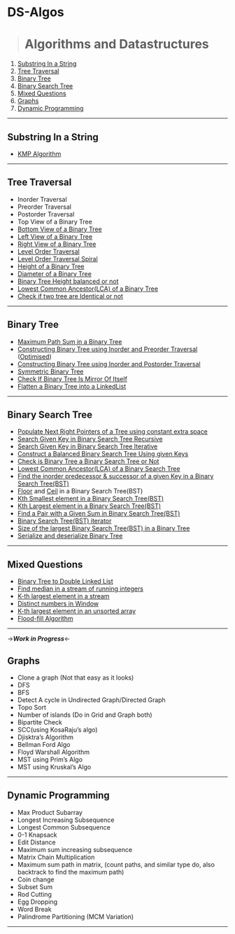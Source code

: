 # DS-Algos
> # Algorithms and Datastructures
1. [Substring In a String](#substring-in-a-string)
2. [Tree Traversal](#tree-traversal)
3. [Binary Tree](#binary-tree)
4. [Binary Search Tree](#binary-search-tree)
5. [Mixed Questions](#mixed-questions)
6. [Graphs](#graphs)
7. [Dynamic Programming](#dynamic-programming)
**********************************************************************************

## Substring In a String
- [KMP Algorithm](./KMPAlgorithm.java)

**********************************************************************************

## Tree Traversal
- Inorder Traversal
- Preorder Traversal
- Postorder Traversal
- Top View of a Binary Tree
- [Bottom View of a Binary Tree](./TreeBottomView.java)
- [Left View of a Binary Tree](./TreeLeftView.java)
- [Right View of a Binary Tree](./TreeRightView.java)
- [Level Order Traversal](./Practice/LevelOrderTraversal.java)
- [Level Order Traversal Spiral](./Practice/LevelOrderTraversalSpiral.java)
- [Height of a Binary Tree](./Practice/HeightOfBinaryTree.java)
- [Diameter of a Binary Tree](./Practice/DiameterOfBinaryTree.java)
- [Binary Tree Height balanced or not](./Practice/BinaryTreeBalancedOrNot.java)
- [Lowest Common Ancestor(LCA) of a Binary Tree](./Practice/LCA.java)
- [Check if two tree are Identical or not](./Practice/IdenticalTrees.java)

**********************************************************************************

## Binary Tree
- [Maximum Path Sum in a Binary Tree](./Practice/MaximumPathSum.java)
- [Constructing Binary Tree using Inorder and Preorder Traversal](./Practice/BinaryTreeUsingPreOrderAndInOrder.java) ([Optimised](./Practice/BinaryTreeUsingPreOrderAndInOrderOptimized.java))
- [Constructing Binary Tree using Inorder and Postorder Traversal](./Practice/BinaryTreeUsingPostOrderAndInOrder.java)
- [Symmetric Binary Tree](./Practice/SymmetricBinaryTree.java)
- [Check If Binary Tree Is Mirror Of Itself](./Practice/CheckIfBinaryTreeIsMirrorOfItself.java)
- [Flatten a Binary Tree into a LinkedList](./Practice/FlattenABinaryTreeIntoLinkedList.java)

**********************************************************************************

## Binary Search Tree
- [Populate Next Right Pointers of a Tree using constant extra space](./Practice/NextRightPointersOfATree.java)
- [Search Given Key in Binary Search Tree Recursive](./Practice/SearchGivenKeyInBSTRecursive.java)
- [Search Given Key in Binary Search Tree Iterative](./Practice/SearchGivenKeyInBSTIterative.java)
- [Construct a Balanced Binary Search Tree Using given Keys](./Practice/ConstructABalancedBSTUsingGivenKeys.java)
- [Check is Binary Tree a Binary Search Tree or Not](./Practice/CheckIsBTaBSTorNot.java)
- [Lowest Common Ancestor(LCA) of a Binary Search Tree](./Practice/LCAofBST.java)
- [Find the inorder predecessor & successor of a given Key in a Binary Search Tree(BST)](./Practice/InorderPreSucOfAGivenKeyInBST.java)
- [Floor](./Practice/FloorInaBST.java) and [Ceil](./Practice/CeilInaBST.java) in a Binary Search Tree(BST)
- [Kth Smallest element in a Binary Search Tree(BST)](./Practice/KthSmallestInABST.java)
- [Kth Largest element in a Binary Search Tree(BST)](./Practice/KthLargestInABST.java)
- [Find a Pair with a Given Sum in Binary Search Tree(BST)](./Practice/FindAPairWithAGivenSumInBST.java)
- [Binary Search Tree(BST) iterator](./Practice/BSTIterator.java)
- [Size of the largest Binary Search Tree(BST) in a Binary Tree](./Practice/SizeOfLargestBSTInBT.java)
- [Serialize and deserialize Binary Tree](./Practice/SerializeDeserializeABinaryTree.java)

**********************************************************************************

## Mixed Questions
- [Binary Tree to Double Linked List](./Practice/BTtoDLL.java)
- [Find median in a stream of running integers](./Practice/FindMedianInAStreamOfRunningIntegers.java)
- [K-th largest element in a stream](./Practice/KthLargestElementInAStream.java)
- [Distinct numbers in Window](./Practice/DistinctNumbersInAWindow.java)
- [K-th largest element in an unsorted array](./Practice/KthLargestElementInUnsortedArray.java)
- [Flood-fill Algorithm](./Practice/FloodFillAlgorithm.java)

**********************************************************************************
->***Work in Progress***<-
## Graphs
- Clone a graph (Not that easy as it looks)
- DFS
- BFS
- Detect A cycle in Undirected Graph/Directed Graph
- Topo Sort
- Number of islands (Do in Grid and Graph both)
- Bipartite Check
- SCC(using KosaRaju’s algo)
- Djisktra’s Algorithm
- Bellman Ford Algo
- Floyd Warshall Algorithm
- MST using Prim’s Algo
- MST using Kruskal’s Algo

**********************************************************************************

## Dynamic Programming
- Max Product Subarray
- Longest Increasing Subsequence
- Longest Common Subsequence
- 0-1 Knapsack
- Edit Distance
- Maximum sum increasing subsequence
- Matrix Chain Multiplication
- Maximum sum path in matrix, (count paths, and similar type do, also backtrack to find the maximum path)
- Coin change
- Subset Sum
- Rod Cutting
- Egg Dropping
- Word Break
- Palindrome Partitioning (MCM Variation)

**********************************************************************************
